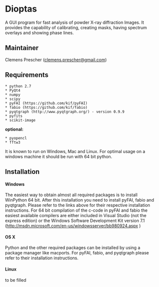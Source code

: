Dioptas
======

A GUI program for fast analysis of powder X-ray diffraction Images. It provides the capability of calibrating, creating masks, having spectrum overlays and showing phase lines.

Maintainer
----------

Clemens Prescher (clemens.prescher@gmail.com)

Requirements
------------
    * python 2.7
    * PyQt4
    * numpy
    * scipy
    * pyFAI (https://github.com/kif/pyFAI)
    * fabio (https://github.com/kif/fabio)
    * pyqtgraph (http://www.pyqtgraph.org/) - version 0.9.9
    * pyfits
    * scikit-image

<b>optional:</b>

    * pyopencl
    * fftw3

It is known to run on Windows, Mac and Linux. For optimal usage on a windows machine it should be run with 64 bit python.

Installation
------------

#### Windows ####

The easiest way to obtain almost all required packages is to install WinPython 64 bit. After this installation you need to install pyFAI, fabio and pyqtgraph. Please refer to the links above for their respective installation instructions. For 64 bit compilation of the c-code in pyFAI and fabio the easiest available compilers are either included in Visual Studio (not the express edition) or the  Windows Software Development Kit version 7.1 (http://msdn.microsoft.com/en-us/windowsserver/bb980924.aspx )

#### OS X ####

Python and the other required packages can be installed by using a package manager like macports. For pyFAI, fabio, and pyqtgraph please refer to their installation instructions.

#### Linux ####

to be filled

